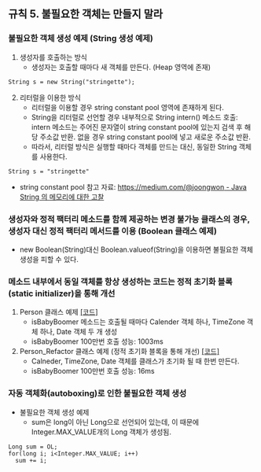 ## 규칙 5. 불필요한 객체는 만들지 말라
### 불필요한 객체 생성 예제 (String 생성 예제)
 1. 생성자를 호출하는 방식
    * 생성자는 호출할 때마다 새 객체를 만든다. (Heap 영역에 존재)
 ```
 String s = new String("stringette");
 ```
 2. 리터럴을 이용한 방식
    * 리터럴을 이용할 경우 string constant pool 영역에 존재하게 된다.
    * String을 리터럴로 선언할 경우 내부적으로 String intern() 메소드 호출: intern 메소드는 주어진 문자열이 string constant pool에 있는지 검색 후 해당 주소값 반환. 없을 경우 string constant pool에 넣고 새로운 주소값 반환.
    * 따라서, 리터럴 방식은 실행할 때마다 객체를 만드는 대신, 동일한 String 객체를 사용한다.
 ```
 String s = "stringette"
 ```
 * string constant pool 참고 자료: [https://medium.com/@joongwon - Java String 의 메모리에 대한 고찰](https://medium.com/@joongwon/string-%EC%9D%98-%EB%A9%94%EB%AA%A8%EB%A6%AC%EC%97%90-%EB%8C%80%ED%95%9C-%EA%B3%A0%EC%B0%B0-57af94cbb6bc)
 
### 생성자와 정적 팩터리 메소드를 함께 제공하는 변경 불가능 클래스의 경우, 생성자 대신 정적 팩터리 메서드를 이용 (Boolean 클래스 예제)
 * new Boolean(String)대신 Boolean.valueof(String)을 이용하면 불필요한 객체 생성을 피할 수 있다.
 
### 메소드 내부에서 동일 객체를 항상 생성하는 코드는 정적 초기화 블록(static initializer)을 통해 개선
 1. Person 클래스 예제 [[코드]](https://github.com/Hyunhoo-Kwon/EffectiveJava/blob/master/Examples/src/chapter02/item05/Person.java)
    * isBabyBoomer 메소드는 호출될 때마다 Calender 객체 하나, TimeZone 객체 하나, Date 객체 두 개 생성
    * isBabyBoomer 100만번 호출 성능: 1003ms
 2. Person_Refactor 클래스 예제 (정적 초기화 블록을 통해 개선) [[코드]](https://github.com/Hyunhoo-Kwon/EffectiveJava/blob/master/Examples/src/chapter02/item05/Person_Refactor.java)
    * Calneder, TimeZone, Date 객체를 클래스가 초기화 될 때 한번 만든다.
    * isBabyBoomer 100만번 호출 성능: 16ms
    
### 자동 객체화(autoboxing)로 인한 불필요한 객체 생성
 * 불필요한 객체 생성 예제
   * sum은 long이 아닌 Long으로 선언되어 있는데, 이 때문에 Integer.MAX_VALUE개의 Long 객체가 생성됨.
 ```
 Long sum = OL;
 for(long i; i<Integer.MAX_VALUE; i++)
   sum += i;
 ```
